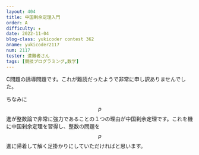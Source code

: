 ```yaml
---
layout: 404
title: 中国剰余定理入門
order: A
difficulty: ★
date: 2022-11-04
blog-class: yukicoder contest 362
aname: yukicoder2117
num: 2117
tester: 遭難者さん
tags: [競技プログラミング,数学]
---
```


C問題の誘導問題です。これが難読だったようで非常に申し訳ありませんでした。

ちなみに$$p$$進が整数論で非常に強力であることの１つの理由が中国剰余定理です。これを機に中国剰余定理を習得し、整数の問題を$$p$$進に帰着して解く足掛かりにしていただければと思います。
